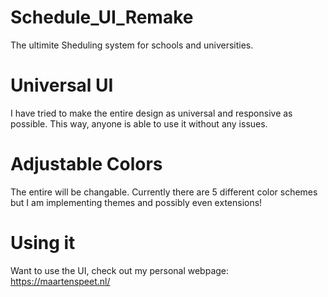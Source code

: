 # Schedule_UI_Remake
The ultimite Sheduling system for schools and universities.

# Universal UI
I have tried to make the entire design as universal and responsive as possible. This way, anyone is able to use it without any issues.

# Adjustable Colors
The entire will be changable. Currently there are 5 different color schemes but I am implementing themes and possibly even extensions!

# Using it
Want to use the UI, check out my personal webpage: https://maartenspeet.nl/
